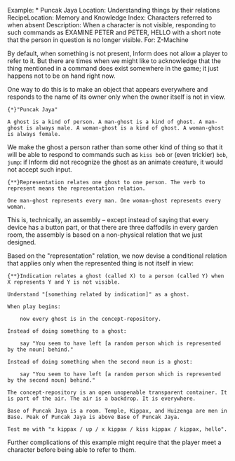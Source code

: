 Example: * Puncak Jaya
Location: Understanding things by their relations
RecipeLocation: Memory and Knowledge
Index: Characters referred to when absent
Description: When a character is not visible, responding to such commands as EXAMINE PETER and PETER, HELLO with a short note that the person in question is no longer visible.
For: Z-Machine

  
By default, when something is not present, Inform does not allow a player to refer to it. But there are times when we might like to acknowledge that the thing mentioned in a command does exist somewhere in the game; it just happens not to be on hand right now.

  
One way to do this is to make an object that appears everywhere and responds to the name of its owner only when the owner itself is not in view.

  

``` inform7
{*}"Puncak Jaya"

A ghost is a kind of person. A man-ghost is a kind of ghost. A man-ghost is always male. A woman-ghost is a kind of ghost. A woman-ghost is always female.
```

  
We make the ghost a person rather than some other kind of thing so that it will be able to respond to commands such as ``kiss bob`` or (even trickier) ``bob``, ``jump``: if Inform did not recognize the ghost as an animate creature, it would not accept such input.

  

``` inform7
{**}Representation relates one ghost to one person. The verb to represent means the representation relation.

One man-ghost represents every man. One woman-ghost represents every woman.
```

  
This is, technically, an assembly – except instead of saying that every device has a button part, or that there are three daffodils in every garden room, the assembly is based on a non-physical relation that we just designed.

  
Based on the "representation" relation, we now devise a conditional relation that applies only when the represented thing is not itself in view:

  

``` inform7
{**}Indication relates a ghost (called X) to a person (called Y) when X represents Y and Y is not visible.

Understand "[something related by indication]" as a ghost.

When play begins:

	now every ghost is in the concept-repository.

Instead of doing something to a ghost:

	say "You seem to have left [a random person which is represented by the noun] behind."

Instead of doing something when the second noun is a ghost:

	say "You seem to have left [a random person which is represented by the second noun] behind."

The concept-repository is an open unopenable transparent container. It is part of the air. The air is a backdrop. It is everywhere.

Base of Puncak Jaya is a room. Temple, Kippax, and Huizenga are men in Base. Peak of Puncak Jaya is above Base of Puncak Jaya.

Test me with "x kippax / up / x kippax / kiss kippax / kippax, hello".
```

  
Further complications of this example might require that the player meet a character before being able to refer to them.

